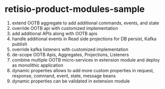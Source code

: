 # retisio-product-modules-sample
1. extend OOTB aggregate to add additional commands, events, and state
2. override OOTB api with customized implementation
3. add additional APIs along with OOTB apis
4. handle additional events in Read side projections for DB persist, Kafka publish
5. override kafka listeners with customized implementation
6. de-scope OOTB Apis, Aggregates, Projections, Listeners
7. combine multiple OOTB micro-services in extension module and deploy as monolithic application
8. dynamic properties allows to add more custom properties in request, response, command, event, state, message beans
9. dynamic properties can be validated in extension module